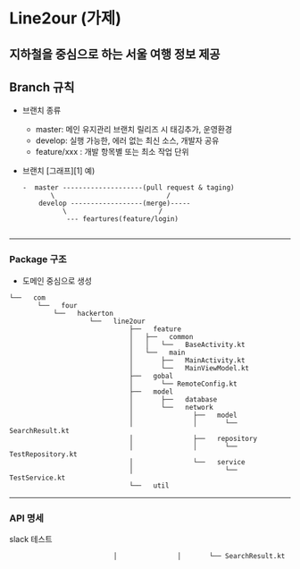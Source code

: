 # Line2our (가제)
지하철을 중심으로 하는 서울 여행 정보 제공 
---
## Branch 규칙

- 브랜치 종류  
  - master: 메인 유지관리 브랜치 릴리즈 시 태깅추가, 운영환경      
  - develop: 실행 가능한, 에러 없는 최신 소스, 개발자 공유    
  - feature/xxx : 개발 항목별 또는 최소 작업 단위    

- 브랜치 [그래프][1] 예) 
  
  ```
  -  master --------------------(pull request & taging)
         \                            /  
	  develop ------------------(merge)-----
            \                       /     
             --- feartures(feature/login)       
                                               
  ```

---

### Package 구조
- 도메인 중심으로 생성
```
└──   com
       └──   four
           └──   hackerton
                    └──   line2our
                              ├──   feature
                              │   ├──   common
                              │   │   └──   BaseActivity.kt
                              │   └──   main
                              │       ├──   MainActivity.kt
                              │       └──   MainViewModel.kt
                              ├──   gobal
                              │       └── RemoteConfig.kt
                              ├──   model
                              │       ├──   database
                              │       └──   network
                              │               ├──   model
                              │               │       └── SearchResult.kt
                              │               ├──   repository
                              │               │       └── TestRepository.kt
                              │               └──   service
                              │                       └── TestService.kt
                              └──   util
```
---

### API 명세

slack 테스트

                              │               │       └── SearchResult.kt
